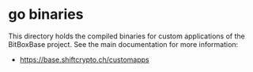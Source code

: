 # go binaries

This directory holds the compiled binaries for custom applications of the BitBoxBase project.
See the main documentation for more information:

* <https://base.shiftcrypto.ch/customapps>
